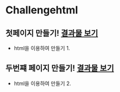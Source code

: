 # Challengehtml


## 첫페이지 만들기! <a href= "https://replit.com/@lim718/WeLoveYouBlueprint#index.html">결과물 보기<a> 
  
* html을 이용하여 만들기 1.

## 두번쨰 페이지 만들기! <a href= "https://replit.com/@lim718/WeLoveYouBlueprint-1#style.css">결과물 보기<a> 
  
* html을 이용하여 만들기 2.